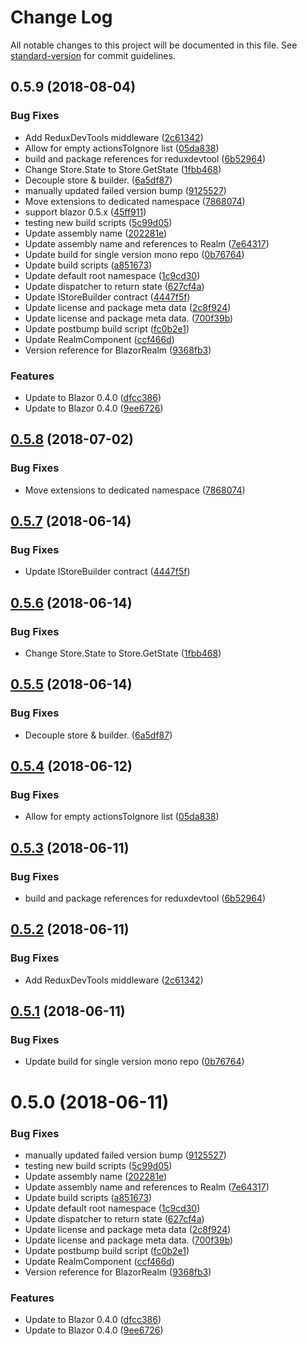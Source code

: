 # Change Log

All notable changes to this project will be documented in this file. See [standard-version](https://github.com/conventional-changelog/standard-version) for commit guidelines.

<a name="0.5.9"></a>
## 0.5.9 (2018-08-04)


### Bug Fixes

* Add ReduxDevTools middleware ([2c61342](https://github.com/dworthen/BlazorRealm/commit/2c61342))
* Allow for empty actionsToIgnore list ([05da838](https://github.com/dworthen/BlazorRealm/commit/05da838))
* build and package references for reduxdevtool ([6b52964](https://github.com/dworthen/BlazorRealm/commit/6b52964))
* Change Store.State to Store.GetState ([1fbb468](https://github.com/dworthen/BlazorRealm/commit/1fbb468))
* Decouple store & builder. ([6a5df87](https://github.com/dworthen/BlazorRealm/commit/6a5df87))
* manually updated failed version bump ([9125527](https://github.com/dworthen/BlazorRealm/commit/9125527))
* Move extensions to dedicated namespace ([7868074](https://github.com/dworthen/BlazorRealm/commit/7868074))
* support blazor 0.5.x ([45ff911](https://github.com/dworthen/BlazorRealm/commit/45ff911))
* testing new build scripts ([5c99d05](https://github.com/dworthen/BlazorRealm/commit/5c99d05))
* Update assembly name ([202281e](https://github.com/dworthen/BlazorRealm/commit/202281e))
* Update assembly name and references to Realm ([7e64317](https://github.com/dworthen/BlazorRealm/commit/7e64317))
* Update build for single version mono repo ([0b76764](https://github.com/dworthen/BlazorRealm/commit/0b76764))
* Update build scripts ([a851673](https://github.com/dworthen/BlazorRealm/commit/a851673))
* Update default root namespace ([1c9cd30](https://github.com/dworthen/BlazorRealm/commit/1c9cd30))
* Update dispatcher to return state ([627cf4a](https://github.com/dworthen/BlazorRealm/commit/627cf4a))
* Update IStoreBuilder contract ([4447f5f](https://github.com/dworthen/BlazorRealm/commit/4447f5f))
* Update license and package meta data ([2c8f924](https://github.com/dworthen/BlazorRealm/commit/2c8f924))
* Update license and package meta data. ([700f39b](https://github.com/dworthen/BlazorRealm/commit/700f39b))
* Update postbump build script ([fc0b2e1](https://github.com/dworthen/BlazorRealm/commit/fc0b2e1))
* Update RealmComponent ([ccf466d](https://github.com/dworthen/BlazorRealm/commit/ccf466d))
* Version reference for BlazorRealm ([9368fb3](https://github.com/dworthen/BlazorRealm/commit/9368fb3))


### Features

* Update to Blazor 0.4.0 ([dfcc386](https://github.com/dworthen/BlazorRealm/commit/dfcc386))
* Update to Blazor 0.4.0 ([9ee6726](https://github.com/dworthen/BlazorRealm/commit/9ee6726))



<a name="0.5.8"></a>
## [0.5.8](https://github.com/dworthen/BlazorRealm/compare/v0.5.7...v0.5.8) (2018-07-02)


### Bug Fixes

* Move extensions to dedicated namespace ([7868074](https://github.com/dworthen/BlazorRealm/commit/7868074))



<a name="0.5.7"></a>
## [0.5.7](https://github.com/dworthen/BlazorRealm/compare/v0.5.6...v0.5.7) (2018-06-14)


### Bug Fixes

* Update IStoreBuilder contract ([4447f5f](https://github.com/dworthen/BlazorRealm/commit/4447f5f))



<a name="0.5.6"></a>
## [0.5.6](https://github.com/dworthen/BlazorRealm/compare/v0.5.5...v0.5.6) (2018-06-14)


### Bug Fixes

* Change Store.State to Store.GetState ([1fbb468](https://github.com/dworthen/BlazorRealm/commit/1fbb468))



<a name="0.5.5"></a>
## [0.5.5](https://github.com/dworthen/BlazorRealm/compare/v0.5.4...v0.5.5) (2018-06-14)


### Bug Fixes

* Decouple store & builder. ([6a5df87](https://github.com/dworthen/BlazorRealm/commit/6a5df87))



<a name="0.5.4"></a>
## [0.5.4](https://github.com/dworthen/BlazorRealm/compare/v0.5.3...v0.5.4) (2018-06-12)


### Bug Fixes

* Allow for empty actionsToIgnore list ([05da838](https://github.com/dworthen/BlazorRealm/commit/05da838))



<a name="0.5.3"></a>
## [0.5.3](https://github.com/dworthen/BlazorRealm/compare/v0.5.2...v0.5.3) (2018-06-11)


### Bug Fixes

* build and package references for reduxdevtool ([6b52964](https://github.com/dworthen/BlazorRealm/commit/6b52964))



<a name="0.5.2"></a>
## [0.5.2](https://github.com/dworthen/BlazorRealm/compare/v0.5.1...v0.5.2) (2018-06-11)


### Bug Fixes

* Add ReduxDevTools middleware ([2c61342](https://github.com/dworthen/BlazorRealm/commit/2c61342))



<a name="0.5.1"></a>
## [0.5.1](https://github.com/dworthen/BlazorRealm/compare/v0.5.0...v0.5.1) (2018-06-11)


### Bug Fixes

* Update build for single version mono repo ([0b76764](https://github.com/dworthen/BlazorRealm/commit/0b76764))



<a name="0.5.0"></a>
# 0.5.0 (2018-06-11)


### Bug Fixes

* manually updated failed version bump ([9125527](https://github.com/dworthen/BlazorRealm/commit/9125527))
* testing new build scripts ([5c99d05](https://github.com/dworthen/BlazorRealm/commit/5c99d05))
* Update assembly name ([202281e](https://github.com/dworthen/BlazorRealm/commit/202281e))
* Update assembly name and references to Realm ([7e64317](https://github.com/dworthen/BlazorRealm/commit/7e64317))
* Update build scripts ([a851673](https://github.com/dworthen/BlazorRealm/commit/a851673))
* Update default root namespace ([1c9cd30](https://github.com/dworthen/BlazorRealm/commit/1c9cd30))
* Update dispatcher to return state ([627cf4a](https://github.com/dworthen/BlazorRealm/commit/627cf4a))
* Update license and package meta data ([2c8f924](https://github.com/dworthen/BlazorRealm/commit/2c8f924))
* Update license and package meta data. ([700f39b](https://github.com/dworthen/BlazorRealm/commit/700f39b))
* Update postbump build script ([fc0b2e1](https://github.com/dworthen/BlazorRealm/commit/fc0b2e1))
* Update RealmComponent ([ccf466d](https://github.com/dworthen/BlazorRealm/commit/ccf466d))
* Version reference for BlazorRealm ([9368fb3](https://github.com/dworthen/BlazorRealm/commit/9368fb3))


### Features

* Update to Blazor 0.4.0 ([dfcc386](https://github.com/dworthen/BlazorRealm/commit/dfcc386))
* Update to Blazor 0.4.0 ([9ee6726](https://github.com/dworthen/BlazorRealm/commit/9ee6726))
